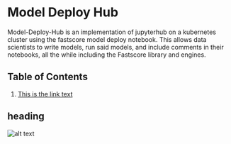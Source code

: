 # Model Deploy Hub

Model-Deploy-Hub is an implementation of jupyterhub on a kubernetes cluster
using the fastscore model deploy notebook.  This allows data scientists to
write models, run said models, and include comments in their notebooks, all
the while including the Fastscore library and engines.

## Table of Contents
1. [This is the link text](#headin)

## heading<a name="headin"></a>

![alt text](https://github.com/jackmoore5021/Model-Deploy-Hub/blob/master/documentation/Model_Deploy_Hub_Diagram.jpg "Model Deploy Hub Diagram")

